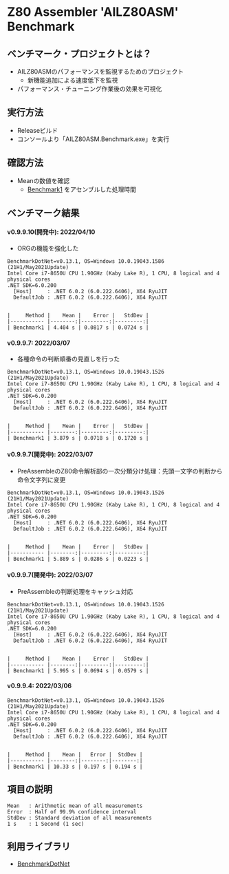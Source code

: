 # Z80 Assembler 'AILZ80ASM' Benchmark

## ベンチマーク・プロジェクトとは？
- AILZ80ASMのパフォーマンスを監視するためのプロジェクト
  - 新機能追加による速度低下を監視
- パフォーマンス・チューニング作業後の効果を可視化

## 実行方法
- Releaseビルド
- コンソールより「AILZ80ASM.Benchmark.exe」を実行

## 確認方法
- Meanの数値を確認
  - [Benchmark1](https://github.com/AILight/AILZ80ASM/tree/main/AILZ80ASM.Benchmark/TestSource/Benchmark1) をアセンブルした処理時間

## ベンチマーク結果
#### v0.9.9.10(開発中): 2022/04/10
- ORGの機能を強化した
```
BenchmarkDotNet=v0.13.1, OS=Windows 10.0.19043.1586 (21H1/May2021Update)
Intel Core i7-8650U CPU 1.90GHz (Kaby Lake R), 1 CPU, 8 logical and 4 physical cores
.NET SDK=6.0.200
  [Host]     : .NET 6.0.2 (6.0.222.6406), X64 RyuJIT
  DefaultJob : .NET 6.0.2 (6.0.222.6406), X64 RyuJIT


|     Method |    Mean |    Error |   StdDev |
|----------- |--------:|---------:|---------:|
| Benchmark1 | 4.404 s | 0.0817 s | 0.0724 s |
```

#### v0.9.9.7: 2022/03/07
- 各種命令の判断順番の見直しを行った
```
BenchmarkDotNet=v0.13.1, OS=Windows 10.0.19043.1526 (21H1/May2021Update)
Intel Core i7-8650U CPU 1.90GHz (Kaby Lake R), 1 CPU, 8 logical and 4 physical cores
.NET SDK=6.0.200
  [Host]     : .NET 6.0.2 (6.0.222.6406), X64 RyuJIT
  DefaultJob : .NET 6.0.2 (6.0.222.6406), X64 RyuJIT


|     Method |    Mean |    Error |   StdDev |
|----------- |--------:|---------:|---------:|
| Benchmark1 | 3.879 s | 0.0718 s | 0.1720 s |
```

#### v0.9.9.7(開発中): 2022/03/07
- PreAssembleのZ80命令解析部の一次分類分け処理：先頭一文字の判断から命令文字列に変更
```
BenchmarkDotNet=v0.13.1, OS=Windows 10.0.19043.1526 (21H1/May2021Update)
Intel Core i7-8650U CPU 1.90GHz (Kaby Lake R), 1 CPU, 8 logical and 4 physical cores
.NET SDK=6.0.200
  [Host]     : .NET 6.0.2 (6.0.222.6406), X64 RyuJIT
  DefaultJob : .NET 6.0.2 (6.0.222.6406), X64 RyuJIT


|     Method |    Mean |    Error |   StdDev |
|----------- |--------:|---------:|---------:|
| Benchmark1 | 5.889 s | 0.0286 s | 0.0223 s |
```

#### v0.9.9.7(開発中): 2022/03/07
- PreAssembleの判断処理をキャッシュ対応
```
BenchmarkDotNet=v0.13.1, OS=Windows 10.0.19043.1526 (21H1/May2021Update)
Intel Core i7-8650U CPU 1.90GHz (Kaby Lake R), 1 CPU, 8 logical and 4 physical cores
.NET SDK=6.0.200
  [Host]     : .NET 6.0.2 (6.0.222.6406), X64 RyuJIT
  DefaultJob : .NET 6.0.2 (6.0.222.6406), X64 RyuJIT


|     Method |    Mean |    Error |   StdDev |
|----------- |--------:|---------:|---------:|
| Benchmark1 | 5.995 s | 0.0694 s | 0.0579 s |
```

#### v0.9.9.4: 2022/03/06
```
BenchmarkDotNet=v0.13.1, OS=Windows 10.0.19043.1526 (21H1/May2021Update)
Intel Core i7-8650U CPU 1.90GHz (Kaby Lake R), 1 CPU, 8 logical and 4 physical cores
.NET SDK=6.0.200
  [Host]     : .NET 6.0.2 (6.0.222.6406), X64 RyuJIT
  DefaultJob : .NET 6.0.2 (6.0.222.6406), X64 RyuJIT


|     Method |    Mean |   Error |  StdDev |
|----------- |--------:|--------:|--------:|
| Benchmark1 | 10.33 s | 0.197 s | 0.194 s |
```

## 項目の説明
```
Mean   : Arithmetic mean of all measurements
Error  : Half of 99.9% confidence interval
StdDev : Standard deviation of all measurements
1 s    : 1 Second (1 sec)
```

## 利用ライブラリ
- [BenchmarkDotNet](https://benchmarkdotnet.org/)
